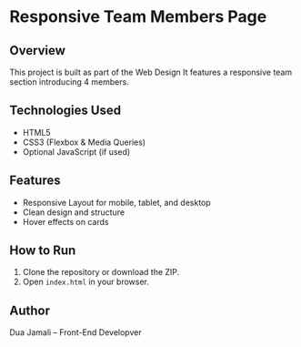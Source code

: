 # Responsive Team Members Page

## Overview
This project is built as part of the Web Design  It features a responsive team section introducing 4 members.

## Technologies Used
- HTML5
- CSS3 (Flexbox & Media Queries)
- Optional JavaScript (if used)

## Features
- Responsive Layout for mobile, tablet, and desktop
- Clean design and structure
- Hover effects on cards

## 

## How to Run
1. Clone the repository or download the ZIP.
2. Open `index.html` in your browser.

## Author
Dua Jamali – Front-End Developver
